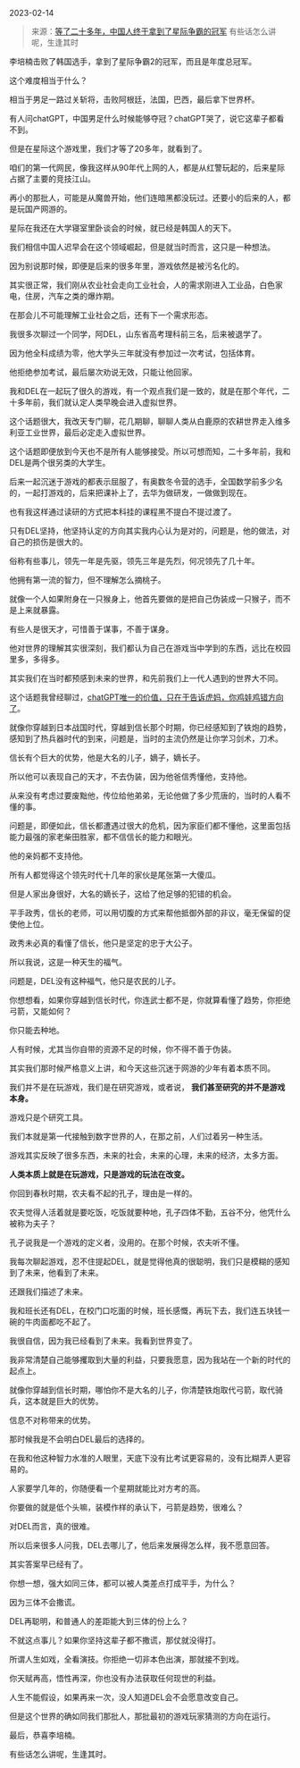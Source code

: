 2023-02-14

> 来源：[等了二十多年，中国人终于拿到了星际争霸的冠军](http://mp.weixin.qq.com/s?__biz=MzU3NDc5Nzc0NQ==&mid=2247522563&idx=2&sn=b9f3daf10e31f6de93d79c5abfebc853&chksm=fd2e3bddca59b2cb94a1435bf43acd9945e7328bbdd484492f2d4488aecb5cf9036dd25accae&scene=27#wechat_redirect)
> 有些话怎么讲呢，生​逢其时

李培楠击败了韩国选手，拿到了星际争霸2的冠军，而且是年度总冠军。

这个难度相当于什么？  

相当于男足一路过关斩将，击败阿根廷，法国，巴西，最后拿下世界杯。

有人问chatGPT，中国男足什么时候能够夺冠？chatGPT哭了，说它这辈子都看不到。  

但是在星际这个游戏里，我们才等了20多年，就看到了。  

咱们的第一代网民，像我这样从90年代上网的人，都是从红警玩起的，后来星际占据了主要的竞技江山。  

再小的那批人，可能是从魔兽开始，他们连暗黑都没玩过。还要小的后来的人，都是玩国产网游的。  

星际在我还在大学寝室里卧谈会的时候，就已经是韩国人的天下。  

我们相信中国人迟早会在这个领域崛起，但是就当时而言，这只是一种想法。  

因为别说那时候，即便是后来的很多年里，游戏依然是被污名化的。  

其实很正常，我们刚从农业社会走向工业社会，人的需求刚进入工业品，白色家电，住房，汽车之类的爆炸期。

在那会儿不可能理解工业社会之后，还有下一个需求形态。  

我很多次聊过一个同学，阿DEL，山东省高考理科前三名，后来被退学了。

因为他全科成绩为零，他大学头三年就没有参加过一次考试，包括体育。  

他拒绝参加考试，最后屡次劝说无效，只能让他回家。  

我和DEL在一起玩了很久的游戏，有一个观点我们是一致的，就是在那个年代，二十多年前，我们就认定人类早晚会进入虚拟世界。  

这个话题很大，我改天专门聊，花几期聊，聊聊人类从白鹿原的农耕世界走入维多利亚工业世界，最后必定走入虚拟世界。  

这个话题即便放到今天也不是所有人能够接受。所以可想而知，二十多年前，我和DEL是两个很另类的大学生。

后来一起沉迷于游戏的都表示屈服了，有奥数冬令营的选手，全国数学前多少名的，一起打游戏的，后来把课补上了，去华为做研发，一做做到现在。  

也有我这样通过读研的方式把本科挂的课程黑不提白不提过渡了。  

只有DEL坚持，他坚持认定的方向其实我内心认为是对的，问题是，他的做法，对自己的损伤是很大的。  

俗称有些事儿，领先一年是先驱，领先三年是先烈，何况领先了几十年。

他拥有第一流的智力，但不理解怎么摘桃子。  

就像一个人如果附身在一只猴身上，他首先要做的是把自己伪装成一只猴子，而不是上来就暴露。  

有些人是很天才，可惜善于谋事，不善于谋身。  

他对世界的理解其实很深刻，我们都认为自己在游戏当中学到的东西，远比在校园里多，多得多。  

其实我们在当时都预感到未来的世界，和先前我们上一代人遇到的世界大不同。  

这个话题我曾经聊过，[chatGPT唯一的价值，只在于告诉虎妈，你鸡娃鸡错方向了](http://mp.weixin.qq.com/s?__biz=MzU0MjYwNDU2Mw==&mid=2247509815&idx=2&sn=4fd136f45d8f4e7287cc4d347c1ef458&chksm=fb1acb4bcc6d425d57b1a4c283b202fbcba3346e44b573f1f7ba534d1a432dcb0ff07e4cff38&scene=21#wechat_redirect)。  

就像你穿越到日本战国时代，穿越到信长那个时期，你已经感知到了铁炮的趋势，感知到了热兵器时代的到来，问题是，当时的主流仍然是让你学习剑术，刀术。

信长有个巨大的优势，他是大名的儿子，嫡子，嫡长子。  

所以他可以表现自己的天才，不去伪装，因为他爸信秀懂他，支持他。  

从来没有考虑过要废黜他，传位给他弟弟，无论他做了多少荒唐的，当时的人看不懂的事。  

问题是，即便如此，信长都遭遇过很大的危机，因为家臣们都不懂他，这里面包括能力最强的家老柴田胜家，都不信信长的能力和眼光。

他的亲妈都不支持他。

所有人都觉得这个领先时代十几年的家伙是尾张第一大傻瓜。  

但是人家出身很好，大名的嫡长子，这给了他足够的犯错的机会。  

平手政秀，信长的老师，可以用切腹的方式来帮他抵御外部的非议，毫无保留的促使他上位。

政秀未必真的看懂了信长，他只是坚定的忠于大公子。

所以我说，这是一种天生的福气。  

问题是，DEL没有这种福气，他只是农民的儿子。

你想想看，如果你穿越到信长时代，你连武士都不是，你就算看懂了趋势，你拒绝弓箭，又能如何？

你只能去种地。

人有时候，尤其当你自带的资源不足的时候，你不得不善于伪装。  

其实我们那时候严格意义上讲，和今天这些沉迷于网游的少年有着本质不同。  

我们并不是在玩游戏，我们是在研究游戏，或者说， **我们甚至研究的并不是游戏本身。**

游戏只是个研究工具。

我们本就是第一代接触到数字世界的人，在那之前，人们过着另一种生活。  

游戏其实反映了很多东西，未来的社会，未来的心理，未来的经济，太多方面。  

 **人类本质上就是在玩游戏，只是游戏的玩法在改变。**

你回到春秋时期，农夫看不起的孔子，理由是一样的。  

农夫觉得人活着就是要吃饭，吃饭就要种地，孔子四体不勤，五谷不分，他凭什么被称为夫子？  

孔子说我是一个游戏的定义者，没用的。在那个时候，农夫听不懂。  

我每次聊起游戏，忍不住提起DEL，就是觉得他真的很聪明，我们只是模糊的感知到了未来，他看到了未来。  

还跟我们描述了未来。

我和班长还有DEL，在校门口吃面的时候，班长感慨，再玩下去，我们连五块钱一碗的牛肉面都吃不起了。  

我很自信，因为我已经看到了未来。我看到世界变了。  

我非常清楚自己能够攫取到大量的利益，只要我愿意，因为我站在一个新的时代的起点上。  

就像你穿越到信长时期，哪怕你不是大名的儿子，你清楚铁炮取代弓箭，取代骑兵，这本就是巨大的优势。  

信息不对称带来的优势。

那时候我是不会明白DEL最后的选择的。  

在我和他这种智力水准的人眼里，天底下没有比考试更容易的，没有比糊弄人更容易的。  

人家要学几年的，你随便看一个星期就能比对方考的高。  

你要做的就是低个头嘛，装模作样的承认下，弓箭是趋势，很难么？  

对DEL而言，真的很难。  

所以后来很多人问我，DEL去哪儿了，他后来发展得怎么样，我不愿意回答。  

其实答案早已经有了。  

你想一想，强大如同三体，都可以被人类差点打成平手，为什么？  

因为三体不会撒谎。

DEL再聪明，和普通人的差距能大到三体的份上么？  

不就这点事儿？如果你坚持这辈子都不撒谎，那仗就没得打。  

所谓人生如戏，全看演技。你拒绝一切非本色出演，那就接不到戏。

你天赋再高，悟性再深，你也没有办法获取任何现世的利益。  

人生不能假设，如果再来一次，没人知道DEL会不会愿意改变自己。

但是这个世界的确如同我们那批人，那批最初的游戏玩家猜测的方向在运行。  

最后，恭喜李培楠。

有些话怎么讲呢，生逢其时。

